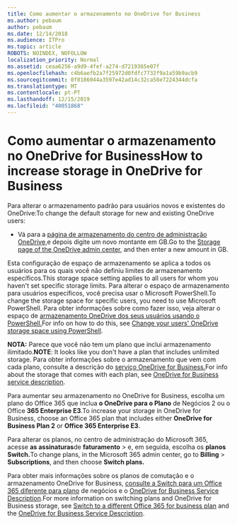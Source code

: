 ```yaml
---
title: Como aumentar o armazenamento no OneDrive for Business
ms.author: pebaum
author: pebaum
ms.date: 12/14/2018
ms.audience: ITPro
ms.topic: article
ROBOTS: NOINDEX, NOFOLLOW
localization_priority: Normal
ms.assetid: ceaa6256-a9d9-4fef-a274-d7219365e07f
ms.openlocfilehash: c4b6aefb2a7f25972d0fdfc7732f9a1a59b9acb9
ms.sourcegitcommit: 0f0186044a3597e42ad14c32ca58e7224344dcfa
ms.translationtype: MT
ms.contentlocale: pt-PT
ms.lasthandoff: 12/15/2019
ms.locfileid: "40051868"
---
```

# <a name="how-to-increase-storage-in-onedrive-for-business"></a><span data-ttu-id="c07be-102">Como aumentar o armazenamento no OneDrive for Business</span><span class="sxs-lookup"><span data-stu-id="c07be-102">How to increase storage in OneDrive for Business</span></span>

<span data-ttu-id="c07be-103">Para alterar o armazenamento padrão para usuários novos e existentes do OneDrive:</span><span class="sxs-lookup"><span data-stu-id="c07be-103">To change the default storage for new and existing OneDrive users:</span></span>
  
- <span data-ttu-id="c07be-104">Vá para a [página de armazenamento do centro de administração OneDrive,](https://admin.onedrive.com/?v=StorageSettings)e depois digite um novo montante em GB.</span><span class="sxs-lookup"><span data-stu-id="c07be-104">Go to the [Storage page of the OneDrive admin center](https://admin.onedrive.com/?v=StorageSettings), and then enter a new amount in GB.</span></span>
    
<span data-ttu-id="c07be-105">Esta configuração de espaço de armazenamento se aplica a todos os usuários para os quais você não definiu limites de armazenamento específicos.</span><span class="sxs-lookup"><span data-stu-id="c07be-105">This storage space setting applies to all users for whom you haven't set specific storage limits.</span></span> <span data-ttu-id="c07be-106">Para alterar o espaço de armazenamento para usuários específicos, você precisa usar o Microsoft PowerShell.</span><span class="sxs-lookup"><span data-stu-id="c07be-106">To change the storage space for specific users, you need to use Microsoft PowerShell.</span></span> <span data-ttu-id="c07be-107">Para obter informações sobre como fazer isso, veja alterar o espaço de [armazenamento OneDrive dos seus usuários usando o PowerShell.](https://go.microsoft.com/fwlink/?linkid=866402)</span><span class="sxs-lookup"><span data-stu-id="c07be-107">For info on how to do this, see [Change your users' OneDrive storage space using PowerShell](https://go.microsoft.com/fwlink/?linkid=866402).</span></span> 
  
 <span data-ttu-id="c07be-108">**NOTA:** Parece que você não tem um plano que inclui armazenamento ilimitado.</span><span class="sxs-lookup"><span data-stu-id="c07be-108">**NOTE**: It looks like you don't have a plan that includes unlimited storage.</span></span> <span data-ttu-id="c07be-109">Para obter informações sobre o armazenamento que vem com cada plano, consulte a descrição do [serviço OneDrive for Business.](https://go.microsoft.com/fwlink/p/?LinkID=826071)</span><span class="sxs-lookup"><span data-stu-id="c07be-109">For info about the storage that comes with each plan, see [OneDrive for Business service description](https://go.microsoft.com/fwlink/p/?LinkID=826071).</span></span>
  
<span data-ttu-id="c07be-110">Para aumentar seu armazenamento no OneDrive for Business, escolha um plano do Office 365 que inclua **o OneDrive para o Plano** de Negócios 2 ou o Office **365 Enterprise E3**.</span><span class="sxs-lookup"><span data-stu-id="c07be-110">To increase your storage in OneDrive for Business, choose an Office 365 plan that includes either **OneDrive for Business Plan 2** or **Office 365 Enterprise E3**.</span></span> 
  
<span data-ttu-id="c07be-111">Para alterar os planos, no centro de administração do Microsoft 365, acesse **as assinaturas**de **faturamento** \> e, em seguida, escolha os **planos Switch.**</span><span class="sxs-lookup"><span data-stu-id="c07be-111">To change plans, in the Microsoft 365 admin center, go to **Billing** \> **Subscriptions**, and then choose **Switch plans.**</span></span>
  
<span data-ttu-id="c07be-112">Para obter mais informações sobre os planos de comutação e o armazenamento OneDrive for Business, [consulte a Switch para um Office 365 diferente para plano](https://go.microsoft.com/fwlink/?LinkId=2031117) de negócios e o [OneDrive for Business Service Description](https://go.microsoft.com/fwlink/?LinkId-2031122).</span><span class="sxs-lookup"><span data-stu-id="c07be-112">For more information on switching plans and OneDrive for Business storage, see [Switch to a different Office 365 for business plan](https://go.microsoft.com/fwlink/?LinkId=2031117) and the [OneDrive for Business Service Description](https://go.microsoft.com/fwlink/?LinkId-2031122).</span></span>
  

